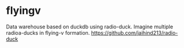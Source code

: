 # flyingv
Data warehouse based on duckdb using radio-duck. Imagine multiple radioa-ducks in flying-v formation. https://github.com/jaihind213/radio-duck

